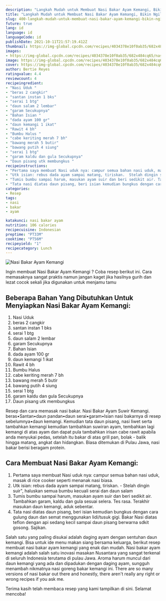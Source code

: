 ```yaml
---
description: "Langkah Mudah untuk Membuat Nasi Bakar Ayam Kemangi, Bikin Ngiler"
title: "Langkah Mudah untuk Membuat Nasi Bakar Ayam Kemangi, Bikin Ngiler"
slug: 400-langkah-mudah-untuk-membuat-nasi-bakar-ayam-kemangi-bikin-ngiler
future: true
lang: id
language: id
languageCode: id
publishDate: 2021-10-11T21:57:19.412Z 
thumbnail: https://img-global.cpcdn.com/recipes/4034378e10f0ab35/682x484cq65/nasi-bakar-ayam-kemangi-foto-resep-utama.png
images:
- https://img-global.cpcdn.com/recipes/4034378e10f0ab35/682x484cq65/nasi-bakar-ayam-kemangi-foto-resep-utama.png
image: https://img-global.cpcdn.com/recipes/4034378e10f0ab35/682x484cq65/nasi-bakar-ayam-kemangi-foto-resep-utama.png
cover: https://img-global.cpcdn.com/recipes/4034378e10f0ab35/682x484cq65/nasi-bakar-ayam-kemangi-foto-resep-utama.png
author: Bertie Reyes
ratingvalue: 4.4
reviewcount: 4
recipeingredient:
- "Nasi Uduk "
- "beras 2 cangkir"
- "santan instan 1 bks"
- "serai 1 btg"
- "daun salam 2 lembar"
- "garam Secukupnya"
- "Bahan Isian "
- "dada ayam 100 gr"
- "daun kemangi 1 ikat"
- "Rawit 4 bh"
- "Bumbu Halus "
- "cabe keriting merah 7 bh"
- "bawang merah 5 butir"
- "bawang putih 4 siung"
- "serai 1 btg"
- "garam kaldu dan gula Secukupnya"
- "Daun pisang utk membungkus "
recipeinstructions:
- "Pertama saya membuat Nasi uduk nya: campur semua bahan nasi uduk, masak di rice cooker seperti menanak nasi biasa."
- "Utk isian: rebus dada ayam sampai matang, tiriskan.  Stelah dingin suir&#34;, haluskan semua bumbu kecuali serai dan daun salam"
- "Tumis bumbu sampai harum, masukan ayam suir dan beri sedikit air. Tambahkan garam, kaldu dan gula sesuai selera. Tes rasa. Terakhir masukan daun kemangi, aduk sebentar."
- "Tata nasi diatas daun pisang, beri isian kemudian bungkus dengan cara gulung daun dan semat menggunakan lidi/tusuk gigi. Bakar Nasi diatas teflon dengan api sedang kecil sampai daun pisang berwarna sdkit gosong. Sajikan."
categories:
- Resep
tags:
- nasi
- bakar
- ayam

katakunci: nasi bakar ayam 
nutrition: 106 calories
recipecuisine: Indonesian
preptime: "PT33M"
cooktime: "PT56M"
recipeyield: "1"
recipecategory: Lunch
---
```



![Nasi Bakar Ayam Kemangi](https://img-global.cpcdn.com/recipes/4034378e10f0ab35/682x484cq65/nasi-bakar-ayam-kemangi-foto-resep-utama.png)

Ingin membuat Nasi Bakar Ayam Kemangi ? Coba resep berikut ini. Cara memasaknya sangat praktis namun jangan kaget jika hasilnya gurih dan lezat cocok sekali jika digunakan untuk menjamu tamu

<!--inarticleads1-->

## Beberapa Bahan Yang Dibutuhkan Untuk Menyiapkan Nasi Bakar Ayam Kemangi:

1. Nasi Uduk 
1. beras 2 cangkir
1. santan instan 1 bks
1. serai 1 btg
1. daun salam 2 lembar
1. garam Secukupnya
1. Bahan Isian 
1. dada ayam 100 gr
1. daun kemangi 1 ikat
1. Rawit 4 bh
1. Bumbu Halus 
1. cabe keriting merah 7 bh
1. bawang merah 5 butir
1. bawang putih 4 siung
1. serai 1 btg
1. garam kaldu dan gula Secukupnya
1. Daun pisang utk membungkus 

Resep dan cara memasak nasi bakar. Nasi Bakar Ayam Suwir Kemangi. beras•Santan•daun pandan•daun serai•garam•Isian nasi bakarnya di resep sebelumnya•daun kemangi. Kemudian tata daun pisang, nasi liwet serta tambahkan kemangi kemudian tambahkan suwiran ayam, tembahkan lagi kemangi di atas ayam dan dapat pula tambahkan irisan cabe rawit apabila anda menyukai pedas, setelah itu bakar di atas grill pan, bolak - balik hingga matang, angkat dan hidangkan. Biasa ditemukan di Pulau Jawa, nasi bakar berisi beragam protein. 

<!--inarticleads2-->

## Cara Membuat Nasi Bakar Ayam Kemangi:

1. Pertama saya membuat Nasi uduk nya: campur semua bahan nasi uduk, masak di rice cooker seperti menanak nasi biasa.
1. Utk isian: rebus dada ayam sampai matang, tiriskan.  - Stelah dingin suir&#34;, haluskan semua bumbu kecuali serai dan daun salam
1. Tumis bumbu sampai harum, masukan ayam suir dan beri sedikit air. Tambahkan garam, kaldu dan gula sesuai selera. Tes rasa. Terakhir masukan daun kemangi, aduk sebentar.
1. Tata nasi diatas daun pisang, beri isian kemudian bungkus dengan cara gulung daun dan semat menggunakan lidi/tusuk gigi. Bakar Nasi diatas teflon dengan api sedang kecil sampai daun pisang berwarna sdkit gosong. Sajikan.


Salah satu yang paling disukai adalah daging ayam dengan sentuhan daun kemangi. Bisa untuk ide menu makan siang bersama keluarga, berikut resep membuat nasi bakar ayam kemangi yang enak dan mudah. Nasi bakar ayam kemangi adalah salah satu inovasi masakan Nusantara yang sangat terkenal di seluruh Indonesia terutama di pulau Jawa. Aroma harum muncul dari daun kemangi yang ada dan dipadukan dengan daging ayam, sungguh menambah nikmatnya nasi goreng bakar kemangi ini. There are so many versions of nasi bakar out there and honestly, there aren&#39;t really any right or wrong recipes if you ask me. 

Terima kasih telah membaca resep yang kami tampilkan di sini. Selamat mencoba!
